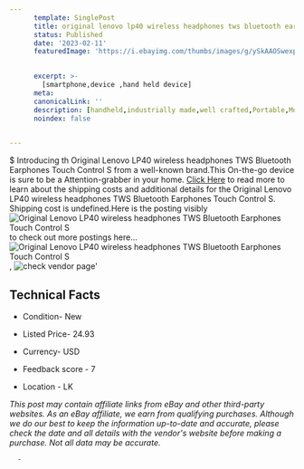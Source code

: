 ```yaml
---
      template: SinglePost
      title: original lenovo lp40 wireless headphones tws bluetooth earphones touch control s
      status: Published
      date: '2023-02-11'
      featuredImage: 'https://i.ebayimg.com/thumbs/images/g/ySkAAOSwexpjMmSb/s-l225.jpg'
       

      excerpt: >-
        [smartphone,device ,hand held device]
      meta:
      canonicalLink: ''
      description: [handheld,industrially made,well crafted,Portable,Mobile,Compact,Convenient,Lightweight,Maneuverable,Man-portable,Miniature,Carriable,Hand-held,Light,Holdable,Transportable,Mobile device,Pocket-sized,On-the-go,Wireless,Cordless,Compact size,Convenient size, smartphone,device ,hand held device]
      noindex: false
      

---
```

$
      Introducing th Original Lenovo LP40 wireless headphones TWS Bluetooth Earphones Touch Control S from a well-known brand.This On-the-go device  is sure to be a Attention-grabber in your home. [Click Here](https://www.ebay.com/itm/144738270432?hash=item21b312bce0%3Ag%3AySkAAOSwexpjMmSb&mkevt=1&mkcid=1&mkrid=711-53200-19255-0&campid=%253CePNCampaignId%253E&customid=%253CreferenceId%253E&toolid=10049) to read more to learn about the shipping costs and additional details for the Original Lenovo LP40 wireless headphones TWS Bluetooth Earphones Touch Control S. Shipping cost is undefined.Here is the posting visibly ![Original Lenovo LP40 wireless headphones TWS Bluetooth Earphones Touch Control S](https://i.ebayimg.com/thumbs/images/g/ySkAAOSwexpjMmSb/s-l225.jpg) to check out more postings here... ![Original Lenovo LP40 wireless headphones TWS Bluetooth Earphones Touch Control S](https://i.ebayimg.com/images/g/ySkAAOSwexpjMmSb/s-l640.jpg), ![check vendor page](https://origin-galleryplus.ebayimg.com/ws/web/144738270432_2_0_1/225x225.jpg,https://origin-galleryplus.ebayimg.com/ws/web/144738270432_3_0_1/225x225.jpg,https://origin-galleryplus.ebayimg.com/ws/web/144738270432_4_0_1/225x225.jpg,https://origin-galleryplus.ebayimg.com/ws/web/144738270432_5_0_1/225x225.jpg,https://origin-galleryplus.ebayimg.com/ws/web/144738270432_6_0_1/225x225.jpg,https://origin-galleryplus.ebayimg.com/ws/web/144738270432_7_0_1/225x225.jpg,https://origin-galleryplus.ebayimg.com/ws/web/144738270432_8_0_1/225x225.jpg,https://origin-galleryplus.ebayimg.com/ws/web/144738270432_9_0_1/225x225.jpg,https://origin-galleryplus.ebayimg.com/ws/web/144738270432_10_0_1/225x225.jpg,https://origin-galleryplus.ebayimg.com/ws/web/144738270432_11_0_1/225x225.jpg)'

      

 ## Technical Facts 



     
      

 - Condition- New 


      

 - Listed Price- 24.93 


      

 - Currency- USD 


      

 - Feedback score - 7 


      

 - Location - LK 


      
      

 *_This post may contain affiliate links from eBay and other third-party websites. As an eBay affiliate, we earn from qualifying purchases. Although we do our best to keep the information up-to-date and accurate, please check the date and all details with the vendor's website before making a purchase. Not all data may be accurate._*




      -
